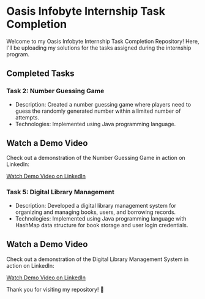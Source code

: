 # Oasis Infobyte Internship Task Completion

Welcome to my Oasis Infobyte Internship Task Completion Repository! Here, I'll be uploading my solutions for the tasks assigned during the internship program.

## Completed Tasks

### Task 2: Number Guessing Game
- Description: Created a number guessing game where players need to guess the randomly generated number within a limited number of attempts.
- Technologies: Implemented using Java programming language.

## Watch a Demo Video

Check out a demonstration of the Number Guessing Game in action on LinkedIn:

[Watch Demo Video on LinkedIn](https://www.linkedin.com/posts/komali-devi_oasisinfobyte-java-programming-activity-7184091899480211456-klPS?utm_source=share&utm_medium=member_desktop)


### Task 5: Digital Library Management
- Description: Developed a digital library management system for organizing and managing books, users, and borrowing records.
- Technologies: Implemented using Java programming language with HashMap data structure for book storage and user login credentials.

## Watch a Demo Video

Check out a demonstration of the Digital Library Management System in action on LinkedIn:

[Watch Demo Video on LinkedIn](https://www.linkedin.com/posts/komali-devi_oasisinfobyte-java-programming-activity-7184091899480211456-klPS?utm_source=share&utm_medium=member_desktop)

Thank you for visiting my repository! 🚀

